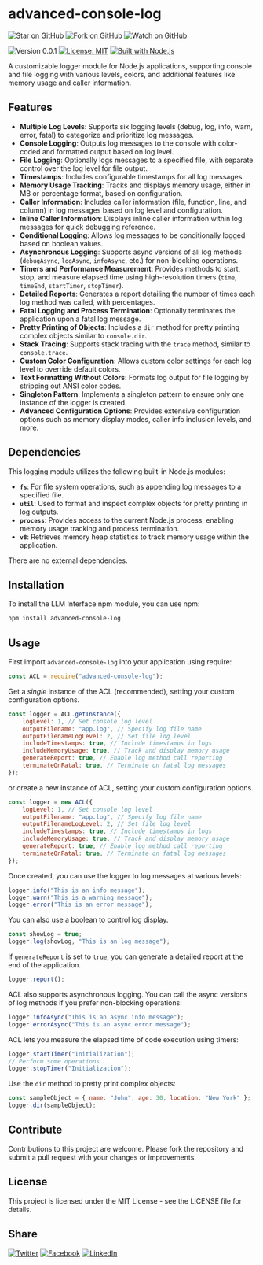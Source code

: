# advanced-console-log

[![Star on GitHub](https://img.shields.io/github/stars/samestrin/advanced-console-log?style=social)](https://github.com/samestrin/advanced-console-log/stargazers) [![Fork on GitHub](https://img.shields.io/github/forks/samestrin/advanced-console-log?style=social)](https://github.com/samestrin/advanced-console-log/network/members) [![Watch on GitHub](https://img.shields.io/github/watchers/samestrin/advanced-console-log?style=social)](https://github.com/samestrin/advanced-console-log/watchers)

![Version 0.0.1](https://img.shields.io/badge/Version-0.0.1-blue) [![License: MIT](https://img.shields.io/badge/License-MIT-yellow.svg)](https://opensource.org/licenses/MIT) [![Built with Node.js](https://img.shields.io/badge/Built%20with-Node.js-green)](https://nodejs.org/)

A customizable logger module for Node.js applications, supporting console and file logging with various levels, colors, and additional features like memory usage and caller information.

## Features

- **Multiple Log Levels**: Supports six logging levels (debug, log, info, warn, error, fatal) to categorize and prioritize log messages.
- **Console Logging**: Outputs log messages to the console with color-coded and formatted output based on log level.
- **File Logging**: Optionally logs messages to a specified file, with separate control over the log level for file output.
- **Timestamps**: Includes configurable timestamps for all log messages.
- **Memory Usage Tracking**: Tracks and displays memory usage, either in MB or percentage format, based on configuration.
- **Caller Information**: Includes caller information (file, function, line, and column) in log messages based on log level and configuration.
- **Inline Caller Information**: Displays inline caller information within log messages for quick debugging reference.
- **Conditional Logging**: Allows log messages to be conditionally logged based on boolean values.
- **Asynchronous Logging**: Supports async versions of all log methods (`debugAsync`, `logAsync`, `infoAsync`, etc.) for non-blocking operations.
- **Timers and Performance Measurement**: Provides methods to start, stop, and measure elapsed time using high-resolution timers (`time`, `timeEnd`, `startTimer`, `stopTimer`).
- **Detailed Reports**: Generates a report detailing the number of times each log method was called, with percentages.
- **Fatal Logging and Process Termination**: Optionally terminates the application upon a fatal log message.
- **Pretty Printing of Objects**: Includes a `dir` method for pretty printing complex objects similar to `console.dir`.
- **Stack Tracing**: Supports stack tracing with the `trace` method, similar to `console.trace`.
- **Custom Color Configuration**: Allows custom color settings for each log level to override default colors.
- **Text Formatting Without Colors**: Formats log output for file logging by stripping out ANSI color codes.
- **Singleton Pattern**: Implements a singleton pattern to ensure only one instance of the logger is created.
- **Advanced Configuration Options**: Provides extensive configuration options such as memory display modes, caller info inclusion levels, and more.

## Dependencies

This logging module utilizes the following built-in Node.js modules:

- **`fs`**: For file system operations, such as appending log messages to a specified file.
- **`util`**: Used to format and inspect complex objects for pretty printing in log outputs.
- **`process`**: Provides access to the current Node.js process, enabling memory usage tracking and process termination.
- **`v8`**: Retrieves memory heap statistics to track memory usage within the application.

There are no external dependencies.

## Installation

To install the LLM Interface npm module, you can use npm:

```bash
npm install advanced-console-log
```

## Usage

First import `advanced-console-log` into your application using require:

```js
const ACL = require("advanced-console-log");
```

Get a _single_ instance of the ACL (recommended), setting your custom configuration options.

```js
const logger = ACL.getInstance({
	logLevel: 1, // Set console log level
	outputFilename: "app.log", // Specify log file name
	outputFilenameLogLevel: 2, // Set file log level
	includeTimestamps: true, // Include timestamps in logs
	includeMemoryUsage: true, // Track and display memory usage
	generateReport: true, // Enable log method call reporting
	terminateOnFatal: true, // Terminate on fatal log messages
});
```

or create a new instance of ACL, setting your custom configuration options.

```js
const logger = new ACL({
	logLevel: 1, // Set console log level
	outputFilename: "app.log", // Specify log file name
	outputFilenameLogLevel: 2, // Set file log level
	includeTimestamps: true, // Include timestamps in logs
	includeMemoryUsage: true, // Track and display memory usage
	generateReport: true, // Enable log method call reporting
	terminateOnFatal: true, // Terminate on fatal log messages
});
```

Once created, you can use the logger to log messages at various levels:

```js
logger.info("This is an info message");
logger.warn("This is a warning message");
logger.error("This is an error message");
```

You can also use a boolean to control log display.

```js
const showLog = true;
logger.log(showLog, "This is an log message");
```

If `generateReport` is set to `true`, you can generate a detailed report at the end of the application.

```js
logger.report();
```

ACL also supports asynchronous logging. You can call the async versions of log methods if you prefer non-blocking operations:

```js
logger.infoAsync("This is an async info message");
logger.errorAsync("This is an async error message");
```

ACL lets you measure the elapsed time of code execution using timers:

```js
logger.startTimer("Initialization");
// Perform some operations
logger.stopTimer("Initialization");
```

Use the `dir` method to pretty print complex objects:

```js
const sampleObject = { name: "John", age: 30, location: "New York" };
logger.dir(sampleObject);
```

## Contribute

Contributions to this project are welcome. Please fork the repository and submit a pull request with your changes or improvements.

## License

This project is licensed under the MIT License - see the LICENSE file for details.

## Share

[![Twitter](https://img.shields.io/badge/X-Tweet-blue)](https://twitter.com/intent/tweet?text=Check%20out%20this%20awesome%20project!&url=https://github.com/samestrin/advanced-console-log) [![Facebook](https://img.shields.io/badge/Facebook-Share-blue)](https://www.facebook.com/sharer/sharer.php?u=https://github.com/samestrin/advanced-console-log) [![LinkedIn](https://img.shields.io/badge/LinkedIn-Share-blue)](https://www.linkedin.com/sharing/share-offsite/?url=https://github.com/samestrin/advanced-console-log)
